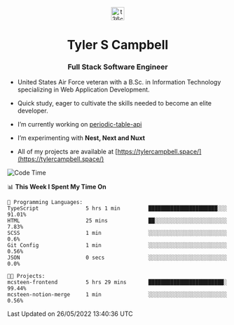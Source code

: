 <p align="center">
<a href="https://www.linkedin.com/in/t36campbell" target="blank"><img align="center" src="https://ik.imagekit.io/t36campbell/Portfolio/linkedin.png.original_m8bbGgPh6.png" alt="t36campbell" height="30" width="30" /></a>
</p>
<h1 align="center">Tyler S Campbell</h1>
<h3 align="center">Full Stack Software Engineer</h3>

* United States Air Force veteran with a B.Sc. in Information Technology specializing in Web Application Development. 

* Quick study, eager to cultivate the skills needed to become an elite developer.

* I’m currently working on [periodic-table-api](https://github.com/t36campbell/periodic-table-api)

* I’m experimenting with **Nest, Next and Nuxt**

* All of my projects are available at [https://tylercampbell.space/](https://tylercampbell.space/)

<!--START_SECTION:waka-->
![Code Time](http://img.shields.io/badge/Code%20Time-1%2C635%20hrs%2058%20mins-blue)

📊 **This Week I Spent My Time On** 

```text
💬 Programming Languages: 
TypeScript               5 hrs 1 min         ██████████████████████░░░   91.01% 
HTML                     25 mins             ██░░░░░░░░░░░░░░░░░░░░░░░   7.83% 
SCSS                     1 min               ░░░░░░░░░░░░░░░░░░░░░░░░░   0.6% 
Git Config               1 min               ░░░░░░░░░░░░░░░░░░░░░░░░░   0.56% 
JSON                     0 secs              ░░░░░░░░░░░░░░░░░░░░░░░░░   0.0%

🐱‍💻 Projects: 
mcsteen-frontend         5 hrs 29 mins       ████████████████████████░   99.44% 
mcsteen-notion-merge     1 min               ░░░░░░░░░░░░░░░░░░░░░░░░░   0.56%

```


 Last Updated on 26/05/2022 13:40:36 UTC
<!--END_SECTION:waka-->
